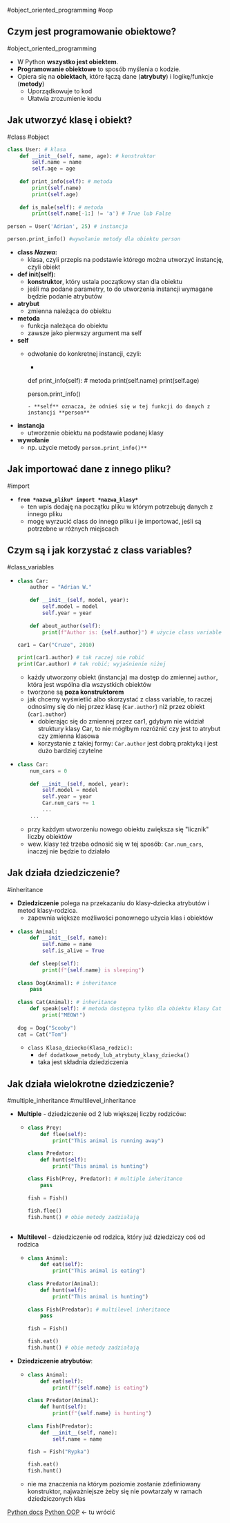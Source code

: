 #object_oriented_programming #oop
## Czym jest programowanie obiektowe?
#object_oriented_programming 
- W Python **wszystko jest obiektem**.
- **Programowanie obiektowe** to sposób myślenia o kodzie.
- Opiera się na **obiektach**, które łączą dane (**atrybuty**) i logikę/funkcje (**metody**)
	- Uporządkowuje to kod
	- Ułatwia zrozumienie kodu

## Jak utworzyć klasę i obiekt?
#class #object
```python
class User: # klasa
	def __init__(self, name, age): # konstruktor
		self.name = name
		self.age = age
	
	def print_info(self): # metoda
		print(self.name)
		print(self.age)
	
	def is_male(self): # metoda
		print(self.name[-1:] != 'a') # True lub False
		
person = User('Adrian', 25) # instancja

person.print_info() #wywołanie metody dla obiektu person
```
- **class *Nazwa*:**
	- klasa, czyli przepis na podstawie którego można utworzyć instancję, czyli obiekt
- **def __init__(self):**
	- **konstruktor**, który ustala początkowy stan dla obiektu
	- jeśli ma podane parametry, to do utworzenia instancji wymagane będzie podanie atrybutów
- **atrybut**
	- zmienna należąca do obiektu
- **metoda**
	- funkcja należąca do obiektu
	- zawsze jako pierwszy argument ma self
- **self**
	- odwołanie do konkretnej instancji, czyli:
		- ```python
		def print_info(self): # metoda
			print(self.name)
			print(self.age)
		
		person.print_info()
		```
		- **self** oznacza, że odnieś się w tej funkcji do danych z instancji **person**
- **instancja**
	- utworzenie obiektu na podstawie podanej klasy
- **wywołanie**
	- np. użycie metody `person.print_info()**`

## Jak importować dane z innego pliku?
#import
- **`from *nazwa_pliku* import *nazwa_klasy*`**
	- ten wpis dodaję na początku pliku w którym potrzebuję danych z innego pliku
	- mogę wyrzucić class do innego pliku i je importować, jeśli są potrzebne w różnych miejscach

## Czym są i jak korzystać z class variables?
#class_variables
- ```python
  class Car:
	  author = "Adrian W."
	  
	  def __init__(self, model, year):
		  self.model = model
		  self.year = year
	  
	  def about_author(self):
		  print(f"Author is: {self.author}") # użycie class variable do metody
	
  car1 = Car("Cruze", 2010)
  
  print(car1.author) # tak raczej nie robić
  print(Car.author) # tak robić; wyjaśnienie niżej
  ```
	- każdy utworzony obiekt (instancja) ma dostęp do zmiennej `author`, która jest wspólna dla wszystkich obiektów
	- tworzone są **poza konstruktorem**
	- jak chcemy wyświetlić albo skorzystać z class variable, to raczej odnosimy się do niej przez klasę (`Car.author`)  niż przez obiekt (`car1.author`)
		- dobierając się do zmiennej przez car1, gdybym nie widział struktury klasy Car, to nie mógłbym rozróżnić czy jest to atrybut czy zmienna klasowa
		- korzystanie z takiej formy: `Car.author` jest dobrą praktyką i jest dużo bardziej czytelne
- ```python
  class Car:
	  num_cars = 0
	  
	  def __init__(self, model, year):
		  self.model = model
		  self.year = year
		  Car.num_cars += 1
		  ...
	  ...
  ```
	- przy każdym utworzeniu nowego obiektu zwiększa się "licznik" liczby obiektów
	- wew. klasy też trzeba odnosić się w tej sposób: `Car.num_cars`, inaczej nie będzie to działało

## Jak działa dziedziczenie?
#inheritance
- **Dziedziczenie** polega na przekazaniu do klasy-dziecka atrybutów i metod klasy-rodzica.
	- zapewnia większe możliwości ponownego użycia klas i obiektów
- ```python
  class Animal:
	  def __init__(self, name):
		  self.name = name
		  self.is_alive = True
		  
	  def sleep(self):
		  print(f"{self.name} is sleeping")
		  
  class Dog(Animal): # inheritance
	  pass
	  
  class Cat(Animal): # inheritance
	  def speak(self): # metoda dostępna tylko dla obiektu klasy Cat
		  print("MEOW!")
	
  dog = Dog("Scooby")
  cat = Cat("Tom")
  ```
	- `class Klasa_dziecko(Klasa_rodzic):`
		- `def dodatkowe_metody_lub_atrybuty_klasy_dziecka()`
		- taka jest składnia dziedziczenia

## Jak działa wielokrotne dziedziczenie?
#multiple_inheritance #multilevel_inheritance
- **Multiple** - dziedziczenie od 2 lub większej liczby rodziców:
	- ```python
	  class Prey:
		  def flee(self):
			  print("This animal is running away")
	  
	  class Predator:
		  def hunt(self):
			  print("This animal is hunting")
			  
	  class Fish(Prey, Predator): # multiple inheritance
		  pass
		  
	  fish = Fish()
	  
	  fish.flee()
	  fish.hunt() # obie metody zadziałają
			  
	  ```
- **Multilevel** - dziedziczenie od rodzica, który już dziedziczy coś od rodzica
	- ```python
	  class Animal:
		  def eat(self):
			  print("This animal is eating")
			  
	  class Predator(Animal):
		  def hunt(self):
			  print("This animal is hunting")
			  
	  class Fish(Predator): # multilevel inheritance
		  pass
		  
	  fish = Fish()
	  
	  fish.eat()
	  fish.hunt() # obie metody zadziałają
	  ```
- **Dziedziczenie atrybutów**:
	- ```python
	  class Animal:
		  def eat(self):
			  print(f"{self.name} is eating")
			  
	  class Predator(Animal):
		  def hunt(self):
			  print(f"{self.name} is hunting")
			  
	  class Fish(Predator):
		  def __init__(self, name):
			  self.name = name
		  
	  fish = Fish("Rypka")
	  
	  fish.eat()
	  fish.hunt()
	  ```
	- nie ma znaczenia na którym poziomie zostanie zdefiniowany konstruktor, najważniejsze żeby się nie powtarzały w ramach dziedziczonych klas



[Python docs](https://docs.python.org/3/tutorial/introduction.html)
[Python OOP](https://www.youtube.com/watch?v=IbMDCwVm63M) <- tu wrócić
